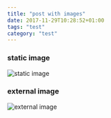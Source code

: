 ```yaml
---
title: "post with images"
date: 2017-11-29T10:28:52+01:00
tags: "test"
category: "test"
---
```


### static image
![static image](/img/home-page-templating-example.png)

### external image
![external image](https://themes.gohugo.io/images/hugo-initio.tn.png)